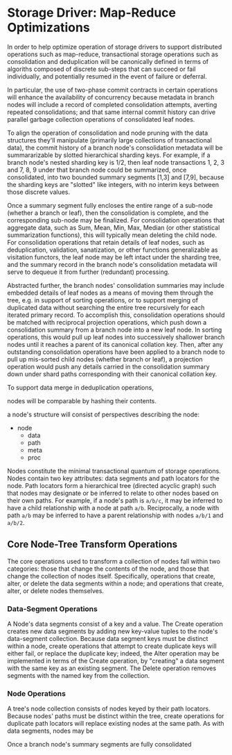 # Storage Driver: Map-Reduce Optimizations #

In order to help optimize operation of storage drivers
to support distributed operations such as map-reduce,
transactional storage operations such as consolidation
and deduplication will be canonically defined in terms
of algoriths composed of discrete sub-steps that can
succeed or fail individually, and potentially resumed
in the event of failure or deferral.

In particular, the use of two-phase commit contracts
in certain operations will enhance the availability of
concurrency because metadata in branch nodes will
include a record of completed consolidation attempts,
averting repeated consolidations; and that same
internal commit history can drive parallel garbage
collection operations of consolidated leaf nodes.

To align the operation of consolidation and node
pruning with the data structures they'll manipulate
(primarily large collections of transactional data),
the commit history of a branch node's consolidation
metadata will be summararizable by slotted
hierarchical sharding keys.  For example, if a branch
node's nested sharding key is 1/2, then leaf node
transactions 1, 2, 3 and 7, 8, 9 under that branch
node could be summarized, once consolidated, into two
bounded summary segments [1,3] and [7,9], because the
sharding keys are "slotted" like integers, with no
interim keys between those discrete values.

Once a summary segment fully encloses the entire range
of a sub-node (whether a branch or leaf), then the
consolidation is complete, and the corresponding
sub-node may be finalized.  For consolidation
operations that aggregate data, such as Sum, Mean,
Min, Max, Median (or other statistical summarization
functions), this will typically mean deleting the
child node.  For consolidation operations that retain
details of leaf nodes, such as deduplication,
validation, sanatization, or other functions
generalizable as visitation functors, the leaf node
may be left intact under the sharding tree, and the
summary record in the branch node's consolidation
metadata will serve to dequeue it from further
(redundant) processing.

Abstracted further, the branch nodes' consolidation
summaries may include embedded details of leaf nodes
as a means of moving them through the tree, e.g.  in
support of sorting operations, or to support merging
of duplicated data without searching the entire tree
recursively for each iterated primary record.  To
accomplish this, consolidation operations should be
matched with reciprocal projection operations, which
push down a consolidation summary from a branch node
into a new leaf node.  In sorting operations, this
would pull up leaf nodes into successively shallower
branch nodes until it reaches a parent of its
canonical collation key.  Then, after any outstanding
consolidation operations have been applied to a branch
node to pull up mis-sorted child nodes (whether branch
or leaf), a projection operation would push any
details carried in the consolidation summary down
under shard paths corresponding with their canonical
collation key.

To support data merge in deduplication operations,

nodes will be comparable by hashing their contents.

a node's structure will consist of perspectives
describing the node:
* node
  * data
  * path
  * meta
  * proc

Nodes constitute the minimal transactional quantum of
storage operations.  Nodes contain two key attributes:
data segments and path locators for the node.  Path
locators form a hierarchical tree (directed acyclic
graph) such that nodes may designate or be inferred to
relate to other nodes based on their own paths.  For
example, if a node's path is `a/b/c`, it may be
inferred to have a child relationship with a node at
path `a/b`.  Reciprocally, a node with path `a/b` may
be inferred to have a parent relationship with nodes
`a/b/1` and `a/b/2`.

## Core Node-Tree Transform Operations ##

The core operations used to transform a collection of
nodes fall within two categories: those that change
the contents of the node, and those that change the
collection of nodes itself.  Specifically, operations
that create, alter, or delete the data segments within
a node; and operations that create, alter, or delete
nodes themselves.

### Data-Segment Operations ###

A Node's data segments consist of a key and a value.
The Create operation creates new data segments by
adding new key-value tuples to the node's data-segment
collection.  Because data segment keys must be
distinct within a node, create operations that attempt
to create duplicate keys will either fail, or replace
the duplicate key; indeed, the Alter operation may be
implemented in terms of the Create operation, by
"creating" a data segment with the same key as an
existing segment.  The Delete operation removes
segments with the named key from the collection.

### Node Operations ###

A tree's node collection consists of nodes keyed by
their path locators.  Because nodes' paths must be
distinct within the tree, create operations for
duplicate path locators will replace existing nodes at
the same path.  As with data segments, nodes may be
<lost train of thought>

Once a branch node's summary segments are fully
consolidated
